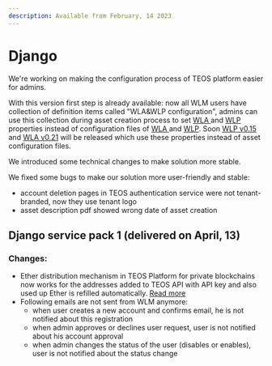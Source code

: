 ```yaml
---
description: Available from February, 14 2023
---
```


# Django

We're working on making the configuration process of TEOS platform easier for admins.

With this version first step is already available: now all WLM users have collection of definition items called "WLA\&WLP configuration", admins can use this collection during asset creation process to set [WLA ](https://teos-docs.coreledger.net/v/white-label-mobile-app/)and [WLP ](https://teos-docs.coreledger.net/v/white-label-portal/)properties instead of configuration files of [WLA ](https://teos-docs.coreledger.net/v/white-label-mobile-app/)and [WLP](https://teos-docs.coreledger.net/v/white-label-portal/). Soon [WLP v0.15](https://teos-docs.coreledger.net/v/white-label-portal/) and [WLA v0.21](https://teos-docs.coreledger.net/v/white-label-mobile-app/) will be released which use these properties instead of asset configuration files.

We introduced some technical changes to make solution more stable.

We fixed some bugs to make our solution more user-friendly and stable:

* account deletion pages in TEOS authentication service were not tenant-branded, now they use tenant logo
* asset description pdf showed wrong date of asset creation



## Django service pack 1  (delivered on April, 13)

### Changes:

* Ether distribution mechanism in TEOS Platform for private blockchains now works for the addresses added to TEOS API with API key and also used up Ether is refilled automatically. [Read more  ](broken-reference)
* Following emails are not sent from WLM anymore:
  * when user creates a new account and confirms email, he is not notified about this registration
  * when admin approves or declines user request, user is not notified about his account approval
  * when admin changes the status of the user (disables or enables), user is not notified about the status change
